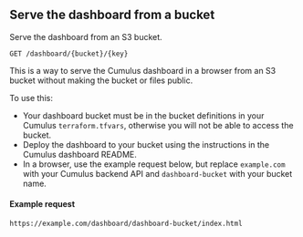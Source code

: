 ## Serve the dashboard from a bucket

Serve the dashboard from an S3 bucket.

```endpoint
GET /dashboard/{bucket}/{key}
```

This is a way to serve the Cumulus dashboard in a browser from an S3 bucket without making the bucket or files public.

To use this:
- Your dashboard bucket must be in the bucket definitions in your Cumulus `terraform.tfvars`, otherwise you will not be able to access the bucket.
- Deploy the dashboard to your bucket using the instructions in the Cumulus dashboard README.
- In a browser, use the example request below, but replace `example.com` with your Cumulus backend API and `dashboard-bucket` with your bucket name.

#### Example request

```
https://example.com/dashboard/dashboard-bucket/index.html
```

